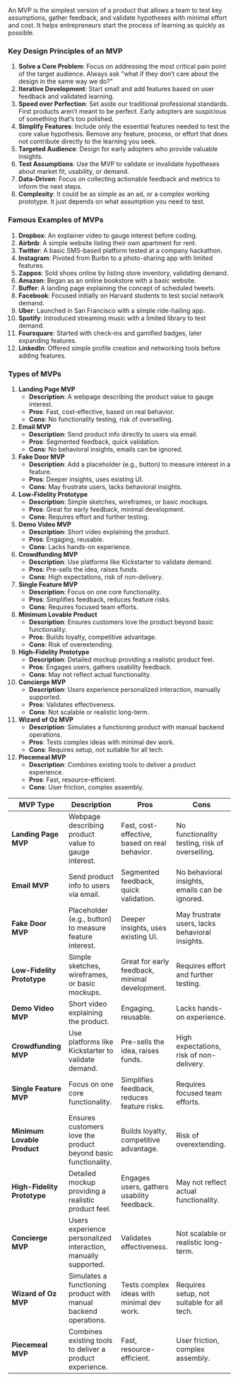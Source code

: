 An MVP is the simplest version of a product that allows a team to test key assumptions, gather feedback, and validate hypotheses with minimal effort and cost. It helps entrepreneurs start the process of learning as quickly as possible.

### Key Design Principles of an MVP

1. **Solve a Core Problem**: Focus on addressing the most critical pain point of the target audience. Always ask "what if they don’t care about the design in the same way we do?"
2. **Iterative Development**: Start small and add features based on user feedback and validated learning.
3. **Speed over Perfection**: Set aside our traditional professional standards. First products aren’t meant to be perfect. Early adopters are suspicious of something that’s too polished.
4. **Simplify Features**: Include only the essential features needed to test the core value hypothesis. Remove any feature, process, or effort that does not contribute directly to the learning you seek.
5. **Targeted Audience**: Design for early adopters who provide valuable insights.
6. **Test Assumptions**: Use the MVP to validate or invalidate hypotheses about market fit, usability, or demand.
7. **Data-Driven**: Focus on collecting actionable feedback and metrics to inform the next steps.
8. **Complexity**: It could be as simple as an ad, or a complex working prototype. It just depends on what assumption you need to test.

### Famous Examples of MVPs

1. **Dropbox**: An explainer video to gauge interest before coding.
2. **Airbnb**: A simple website listing their own apartment for rent.
3. **Twitter**: A basic SMS-based platform tested at a company hackathon.
4. **Instagram**: Pivoted from Burbn to a photo-sharing app with limited features.
5. **Zappos**: Sold shoes online by listing store inventory, validating demand.
6. **Amazon**: Began as an online bookstore with a basic website.
7. **Buffer**: A landing page explaining the concept of scheduled tweets.
8. **Facebook**: Focused initially on Harvard students to test social network demand.
9. **Uber**: Launched in San Francisco with a simple ride-hailing app.
10. **Spotify**: Introduced streaming music with a limited library to test demand.
11. **Foursquare**: Started with check-ins and gamified badges, later expanding features.
12. **LinkedIn**: Offered simple profile creation and networking tools before adding features.
### Types of MVPs

1. **Landing Page MVP**
    - **Description**: A webpage describing the product value to gauge interest.
    - **Pros**: Fast, cost-effective, based on real behavior.
    - **Cons**: No functionality testing, risk of overselling.
2. **Email MVP**
    - **Description**: Send product info directly to users via email.
    - **Pros**: Segmented feedback, quick validation.
    - **Cons**: No behavioral insights, emails can be ignored.
3. **Fake Door MVP**
    - **Description**: Add a placeholder (e.g., button) to measure interest in a feature.
    - **Pros**: Deeper insights, uses existing UI.
    - **Cons**: May frustrate users, lacks behavioral insights.
4. **Low-Fidelity Prototype**
    - **Description**: Simple sketches, wireframes, or basic mockups.
    - **Pros**: Great for early feedback, minimal development.
    - **Cons**: Requires effort and further testing.
5. **Demo Video MVP**
    - **Description**: Short video explaining the product.
    - **Pros**: Engaging, reusable.
    - **Cons**: Lacks hands-on experience.
6. **Crowdfunding MVP**
    - **Description**: Use platforms like Kickstarter to validate demand.
    - **Pros**: Pre-sells the idea, raises funds.
    - **Cons**: High expectations, risk of non-delivery.
7. **Single Feature MVP**
    - **Description**: Focus on one core functionality.
    - **Pros**: Simplifies feedback, reduces feature risks.
    - **Cons**: Requires focused team efforts.
8. **Minimum Lovable Product**
    - **Description**: Ensures customers love the product beyond basic functionality.
    - **Pros**: Builds loyalty, competitive advantage.
    - **Cons**: Risk of overextending.
9. **High-Fidelity Prototype**
    - **Description**: Detailed mockup providing a realistic product feel.
    - **Pros**: Engages users, gathers usability feedback.
    - **Cons**: May not reflect actual functionality.
10. **Concierge MVP**
	- **Description**: Users experience personalized interaction, manually supported.
	- **Pros**: Validates effectiveness.
	- **Cons**: Not scalable or realistic long-term.
11. **Wizard of Oz MVP**
	- **Description**: Simulates a functioning product with manual backend operations.
	- **Pros**: Tests complex ideas with minimal dev work.
	- **Cons**: Requires setup, not suitable for all tech.
12. **Piecemeal MVP**
	- **Description**: Combines existing tools to deliver a product experience.
	- **Pros**: Fast, resource-efficient.
	- **Cons**: User friction, complex assembly.

|**MVP Type**|**Description**|**Pros**|**Cons**|
|---|---|---|---|
|**Landing Page MVP**|Webpage describing product value to gauge interest.|Fast, cost-effective, based on real behavior.|No functionality testing, risk of overselling.|
|**Email MVP**|Send product info to users via email.|Segmented feedback, quick validation.|No behavioral insights, emails can be ignored.|
|**Fake Door MVP**|Placeholder (e.g., button) to measure feature interest.|Deeper insights, uses existing UI.|May frustrate users, lacks behavioral insights.|
|**Low-Fidelity Prototype**|Simple sketches, wireframes, or basic mockups.|Great for early feedback, minimal development.|Requires effort and further testing.|
|**Demo Video MVP**|Short video explaining the product.|Engaging, reusable.|Lacks hands-on experience.|
|**Crowdfunding MVP**|Use platforms like Kickstarter to validate demand.|Pre-sells the idea, raises funds.|High expectations, risk of non-delivery.|
|**Single Feature MVP**|Focus on one core functionality.|Simplifies feedback, reduces feature risks.|Requires focused team efforts.|
|**Minimum Lovable Product**|Ensures customers love the product beyond basic functionality.|Builds loyalty, competitive advantage.|Risk of overextending.|
|**High-Fidelity Prototype**|Detailed mockup providing a realistic product feel.|Engages users, gathers usability feedback.|May not reflect actual functionality.|
|**Concierge MVP**|Users experience personalized interaction, manually supported.|Validates effectiveness.|Not scalable or realistic long-term.|
|**Wizard of Oz MVP**|Simulates a functioning product with manual backend operations.|Tests complex ideas with minimal dev work.|Requires setup, not suitable for all tech.|
|**Piecemeal MVP**|Combines existing tools to deliver a product experience.|Fast, resource-efficient.|User friction, complex assembly.|